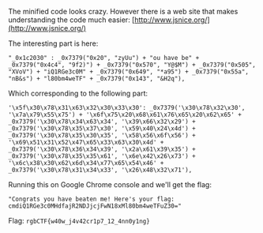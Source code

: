 The minified code looks crazy. However there is a web site that makes understanding the code much easier: [http://www.jsnice.org/](http://www.jsnice.org/)

The interesting part is here:

```
"_0x1c2030" : _0x7379("0x20", "zyUu") + "ou have be" + _0x7379("0x4c4", "9f2)") + _0x7379("0x570", "Y@$M") + _0x7379("0x505", "XVoV") + "iQ1RGe3c0M" + _0x7379("0x649", "*a95") + _0x7379("0x55a", "nB&s") + "l80bm4weTF" + _0x7379("0x143", "&H2q"),
```

Which corresponding to the following part:

```
'\x5f\x30\x78\x31\x63\x32\x30\x33\x30': _0x7379('\x30\x78\x32\x30', '\x7a\x79\x55\x75') + '\x6f\x75\x20\x68\x61\x76\x65\x20\x62\x65' + _0x7379('\x30\x78\x34\x63\x34', '\x39\x66\x32\x29') + _0x7379('\x30\x78\x35\x37\x30', '\x59\x40\x24\x4d') + _0x7379('\x30\x78\x35\x30\x35', '\x58\x56\x6f\x56') + '\x69\x51\x31\x52\x47\x65\x33\x63\x30\x4d' + _0x7379('\x30\x78\x36\x34\x39', '\x2a\x61\x39\x35') + _0x7379('\x30\x78\x35\x35\x61', '\x6e\x42\x26\x73') + '\x6c\x38\x30\x62\x6d\x34\x77\x65\x54\x46' + _0x7379('\x30\x78\x31\x34\x33', '\x26\x48\x32\x71'),
```

Running this on Google Chrome console and we'll get the flag:

```
"Congrats you have beaten me! Here's your flag: cmdiQ1RGe3c0MHdfajR2NDJjcjFwN18xMl80bm4weTFuZ30="
```

Flag: `rgbCTF{w40w_j4v42cr1p7_12_4nn0y1ng}`
